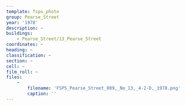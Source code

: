 ```yaml
---
template: fsps_photo
group: Pearse_Street
year: '1978'
description: ~
buildings:
    - Pearse_Street/13_Pearse_Street
coordinates: ~
heading: ~
classification: ~
section: ~
cell: ~
film_roll: ~
files:
    -
        filename: 'FSPS_Pearse_Street_009,_No_13,_4-2-D,_1978.png'
        caption: ''
---
```

